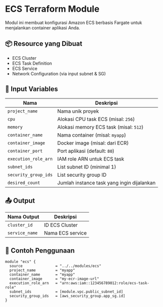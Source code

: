 # ECS Terraform Module

Modul ini membuat konfigurasi Amazon ECS berbasis Fargate untuk menjalankan container aplikasi Anda.

## 📦 Resource yang Dibuat

- ECS Cluster
- ECS Task Definition
- ECS Service
- Network Configuration (via input subnet & SG)

## 🔧 Input Variables

| Nama                  | Deskripsi                                |
|-----------------------|-------------------------------------------|
| `project_name`        | Nama unik proyek                          |
| `cpu`                 | Alokasi CPU task ECS (misal: `256`)       |
| `memory`              | Alokasi memory ECS task (misal: `512`)    |
| `container_name`      | Nama container (misal: `myapp`)           |
| `container_image`     | Docker image (misal: dari ECR)            |
| `container_port`      | Port aplikasi (default: `80`)             |
| `execution_role_arn`  | IAM role ARN untuk ECS task               |
| `subnet_ids`          | List subnet ID (minimal 1)                |
| `security_group_ids`  | List security group ID                    |
| `desired_count`       | Jumlah instance task yang ingin dijalankan|

## 📤 Output

| Nama Output     | Deskripsi                  |
|------------------|-----------------------------|
| `cluster_id`     | ID ECS Cluster              |
| `service_name`   | Nama ECS service            |

## 🚀 Contoh Penggunaan

```hcl
module "ecs" {
  source               = "../../modules/ecs"
  project_name         = "myapp"
  container_name       = "myapp"
  container_image      = "my-ecr-image-url"
  execution_role_arn   = "arn:aws:iam::123456789012:role/ecs-task-role"
  subnet_ids           = [module.vpc.public_subnet_id]
  security_group_ids   = [aws_security_group.app_sg.id]
}
